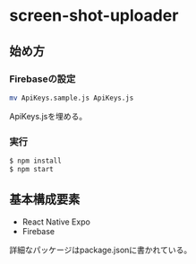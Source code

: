 # screen-shot-uploader

## 始め方

### Firebaseの設定
```bash
mv ApiKeys.sample.js ApiKeys.js
```
ApiKeys.jsを埋める。

### 実行
```bash
$ npm install
$ npm start
```

## 基本構成要素
- React Native Expo  
- Firebase  

詳細なパッケージはpackage.jsonに書かれている。
